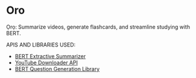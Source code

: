 # Oro
Ọrọ: Summarize videos, generate flashcards, and streamline studying with BERT.

APIS AND LIBRARIES USED:
- [BERT Extractive Summarizer](https://github.com/dmmiller612/bert-extractive-summarizer)
- [YouTube Downloader API](https://github.com/jdepoix/youtube-transcript-api)
- [BERT Question Generation Library](https://github.com/patil-suraj/question_generation)
